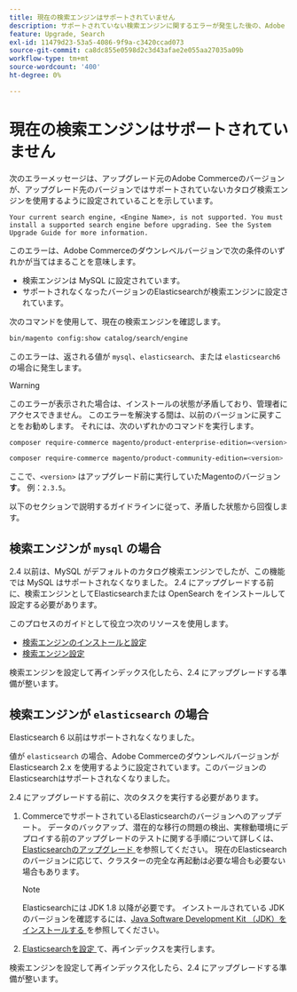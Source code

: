 ```yaml
---
title: 現在の検索エンジンはサポートされていません
description: サポートされていない検索エンジンに関するエラーが発生した後の、Adobe Commerceのアップグレードのトラブルシューティング。
feature: Upgrade, Search
exl-id: 11479d23-53a5-4086-9f9a-c3420ccad073
source-git-commit: ca8dc855e0598d2c3d43afae2e055aa27035a09b
workflow-type: tm+mt
source-wordcount: '400'
ht-degree: 0%

---
```


# 現在の検索エンジンはサポートされていません

次のエラーメッセージは、アップグレード元のAdobe Commerceのバージョンが、アップグレード先のバージョンではサポートされていないカタログ検索エンジンを使用するように設定されていることを示しています。

```
Your current search engine, <Engine Name>, is not supported. You must install a supported search engine before upgrading. See the System Upgrade Guide for more information.
```

このエラーは、Adobe Commerceのダウンレベルバージョンで次の条件のいずれかが当てはまることを意味します。

- 検索エンジンは MySQL に設定されています。
- サポートされなくなったバージョンのElasticsearchが検索エンジンに設定されています。

次のコマンドを使用して、現在の検索エンジンを確認します。

```bash
bin/magento config:show catalog/search/engine
```

このエラーは、返される値が `mysql`、`elasticsearch`、または `elasticsearch6` の場合に発生します。

>[!WARNING]
>
>このエラーが表示された場合は、インストールの状態が矛盾しており、管理者にアクセスできません。 このエラーを解決する間は、以前のバージョンに戻すことをお勧めします。 それには、次のいずれかのコマンドを実行します。
>
>```bash
>composer require-commerce magento/product-enterprise-edition=<version>
>```
>
>```bash
>composer require-commerce magento/product-community-edition=<version>
>```
>
>ここで、`<version>` はアップグレード前に実行していたMagentoのバージョン **す**。 例：`2.3.5`。

以下のセクションで説明するガイドラインに従って、矛盾した状態から回復します。

## 検索エンジンが `mysql` の場合

2.4 以前は、MySQL がデフォルトのカタログ検索エンジンでしたが、この機能では MySQL はサポートされなくなりました。 2.4 にアップグレードする前に、検索エンジンとしてElasticsearchまたは OpenSearch をインストールして設定する必要があります。

このプロセスのガイドとして役立つ次のリソースを使用します。

- [検索エンジンのインストールと設定](../../configuration/search/overview-search.md)
- [検索エンジン設定](../../configuration/search/configure-search-engine.md)

検索エンジンを設定して再インデックス化したら、2.4 にアップグレードする準備が整います。

## 検索エンジンが `elasticsearch` の場合

Elasticsearch 6 以前はサポートされなくなりました。

値が `elasticsearch` の場合、Adobe CommerceのダウンレベルバージョンがElasticsearch 2.x を使用するように設定されています。このバージョンのElasticsearchはサポートされなくなりました。

2.4 にアップグレードする前に、次のタスクを実行する必要があります。

1. CommerceでサポートされているElasticsearchのバージョンへのアップデート。 データのバックアップ、潜在的な移行の問題の検出、実稼動環境にデプロイする前のアップグレードのテストに関する手順について詳しくは、[Elasticsearchのアップグレード ](https://www.elastic.co/guide/en/elasticsearch/reference/current/setup-upgrade.html) を参照してください。 現在のElasticsearchのバージョンに応じて、クラスターの完全な再起動は必要な場合も必要ない場合もあります。

   >[!NOTE]
   >
   >Elasticsearchには JDK 1.8 以降が必要です。 インストールされている JDK のバージョンを確認するには、[Java Software Development Kit （JDK）をインストールする ](../../installation/prerequisites/search-engine/overview.md#install-the-java-software-development-kit-jdk) を参照してください。

1. [Elasticsearchを設定 ](../../configuration/search/configure-search-engine.md) て、再インデックスを実行します。

検索エンジンを設定して再インデックス化したら、2.4 にアップグレードする準備が整います。
